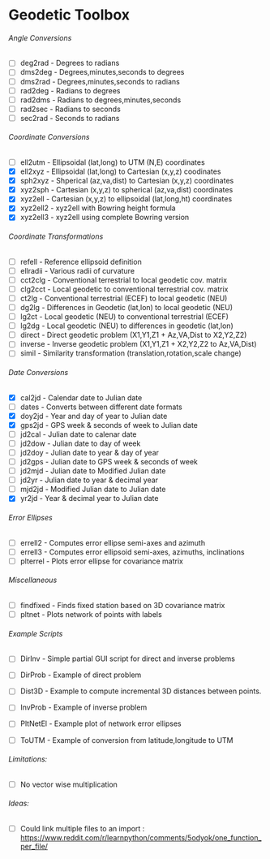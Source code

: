 # Geodetic Toolbox  
  
###### Angle Conversions  
- [ ] deg2rad   - Degrees to radians  
- [ ] dms2deg   - Degrees,minutes,seconds to degrees  
- [ ] dms2rad   - Degrees,minutes,seconds to radians  
- [ ] rad2deg   - Radians to degrees  
- [ ] rad2dms   - Radians to degrees,minutes,seconds  
- [ ] rad2sec   - Radians to seconds  
- [ ] sec2rad   - Seconds to radians  
  
###### Coordinate Conversions  
- [ ] ell2utm   - Ellipsoidal (lat,long) to UTM (N,E) coordinates  
- [x] ell2xyz   - Ellipsoidal (lat,long) to Cartesian (x,y,z) coodinates  
- [x] sph2xyz   - Shperical (az,va,dist) to Cartesian (x,y,z) coordinates  
- [x] xyz2sph   - Cartesian (x,y,z) to spherical (az,va,dist) coordinates  
- [x] xyz2ell   - Cartesian (x,y,z) to ellipsoidal (lat,long,ht) coordinates  
- [x] xyz2ell2  - xyz2ell with Bowring height formula  
- [x] xyz2ell3  - xyz2ell using complete Bowring version  
  
###### Coordinate Transformations  
- [ ] refell    - Reference ellipsoid definition  
- [ ] ellradii  - Various radii of curvature  
- [ ] cct2clg   - Conventional terrestrial to local geodetic cov. matrix  
- [ ] clg2cct   - Local geodetic to conventional terrestrial cov. matrix  
- [ ] ct2lg     - Conventional terrestrial (ECEF) to local geodetic (NEU)  
- [ ] dg2lg     - Differences in Geodetic (lat,lon) to local geodetic (NEU)  
- [ ] lg2ct     - Local geodetic (NEU) to conventional terrestrial (ECEF)  
- [ ] lg2dg     - Local geodetic (NEU) to differences in geodetic (lat,lon)  
- [ ] direct    - Direct geodetic problem (X1,Y1,Z1 + Az,VA,Dist to X2,Y2,Z2)  
- [ ] inverse   - Inverse geodetic problem (X1,Y1,Z1 + X2,Y2,Z2 to Az,VA,Dist)  
- [ ] simil     - Similarity transformation (translation,rotation,scale change)  
  
###### Date Conversions  
- [x] cal2jd    - Calendar date to Julian date  
- [ ] dates     - Converts between different date formats  
- [x] doy2jd    - Year and day of year to Julian date  
- [x] gps2jd    - GPS week & seconds of week to Julian date  
- [ ] jd2cal    - Julian date to calenar date  
- [ ] jd2dow    - Julian date to day of week  
- [ ] jd2doy    - Julian date to year & day of year  
- [ ] jd2gps    - Julian date to GPS week & seconds of week  
- [ ] jd2mjd    - Julian date to Modified Julian date  
- [ ] jd2yr     - Julian date to year & decimal year  
- [ ] mjd2jd    - Modified Julian date to Julian date  
- [x] yr2jd     - Year & decimal year to Julian date  
  
###### Error Ellipses  
- [ ] errell2   - Computes error ellipse semi-axes and azimuth  
- [ ] errell3   - Computes error ellipsoid semi-axes, azimuths, inclinations  
- [ ] plterrel  - Plots error ellipse for covariance matrix  
  
###### Miscellaneous  
- [ ] findfixed - Finds fixed station based on 3D covariance matrix  
- [ ] pltnet    - Plots network of points with labels  
  
###### Example Scripts  
  
- [ ] DirInv    - Simple partial GUI script for direct and inverse problems  
- [ ] DirProb   - Example of direct problem  
- [ ] Dist3D    - Example to compute incremental 3D distances between points.  
- [ ] InvProb   - Example of inverse problem  
- [ ] PltNetEl  - Example plot of network error ellipses  
- [ ] ToUTM     - Example of conversion from latitude,longitude to UTM  
  
  
###### Limitations:  
- [ ] No vector wise multiplication  
  
###### Ideas:  
- [ ] Could link multiple files to an import : https://www.reddit.com/r/learnpython/comments/5odyok/one_function_per_file/  
  
